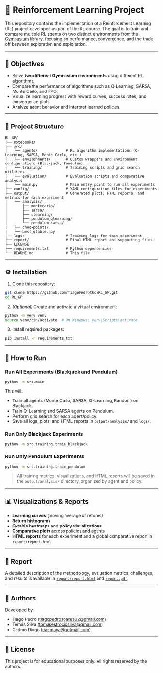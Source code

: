# 🤖 Reinforcement Learning Project

This repository contains the implementation of a Reinforcement Learning (RL) project developed as part of the RL course. The goal is to train and compare multiple RL agents on two distinct environments from the [Gymnasium](https://gymnasium.farama.org/) library, focusing on performance, convergence, and the trade-off between exploration and exploitation.

---

## 📌 Objectives

- Solve **two different Gymnasium environments** using different RL algorithms.
- Compare the performance of algorithms such as Q-Learning, SARSA, Monte Carlo, and PPO.
- Visualize learning progress with reward curves, success rates, and convergence plots.
- Analyze agent behavior and interpret learned policies.

---

## 🧱 Project Structure

```
RL_GP/
|── notebooks/
|── src/
│   └── agents/             # RL algorithm implementations (Q-Learning, SARSA, Monte Carlo, etc.)
│   └── environments/       # Custom wrappers and environment configurations (Blackjack, Pendulum)
│   └── training/           # Training scripts and grid search utilities
│   └── evaluation/         # Evaluation scripts and comparative analysis
│   └── main.py             # Main entry point to run all experiments
├── config/                 # YAML configuration files for experiments
├── output/                 # Generated plots, HTML reports, and metrics for each experiment
│   └── analysis/       
│       ├── montecarlo/
│       ├── sarsa/
│       ├── qlearning/
│       ├── pendulum_qlearning/
│       └── pendulum_sarsa/
|   └── checkpoints/
|   └── best_qtable.npy
├── logs/                   # Training logs for each experiment
├── report/                 # Final HTML report and supporting files
├── LICENSE
├── requirements.txt        # Python dependencies
└── README.md               # This file

```

---

## ⚙️ Installation

1. Clone this repository:

```bash
git clone https://github.com/TiagoPedrotkd/RL_GP.git
cd RL_GP
```

2. *(Optional)* Create and activate a virtual environment:

```bash
python -m venv venv
source venv/bin/activate  # On Windows: venv\Scripts\activate
```

3. Install required packages:

```bash
pip install -r requirements.txt
```

---

## 🚀 How to Run

### Run All Experiments (Blackjack and Pendulum)

```bash
python -m src.main
```

This will:
- Train all agents (Monte Carlo, SARSA, Q-Learning, Random) on Blackjack.
- Train Q-Learning and SARSA agents on Pendulum.
- Perform grid search for each agent/policy.
- Save all logs, plots, and HTML reports in `output/analysis/` and `logs/`.

### Run Only Blackjack Experiments

```bash
python -m src.training.train_blackjack
```

### Run Only Pendulum Experiments

```bash
python -m src.training.train_pendulum
```

> All training metrics, visualizations, and HTML reports will be saved in the `output/analysis/` directory, organized by agent and policy.

---

## 📊 Visualizations & Reports

- **Learning curves** (moving average of returns)
- **Return histograms**
- **Q-table heatmaps** and **policy visualizations**
- **Comparative plots** across policies and agents
- **HTML reports** for each experiment and a global comparative report in `report/report.html`

---

## 📘 Report

A detailed description of the methodology, evaluation metrics, challenges, and results is available in [`report/report.html`](./report/index.html) and [`report.pdf`](./RL_Project.pdf).

---

## 👥 Authors

Developed by:

- Tiago Pedro (tiagopedrosoares02@gmail.com)
- Tomás Silva (tomasestrociosilva@gmail.com)
- Cadmo Diogo (cadmaya@hotmail.com)

---

## 📄 License

This project is for educational purposes only. All rights reserved by the authors.
